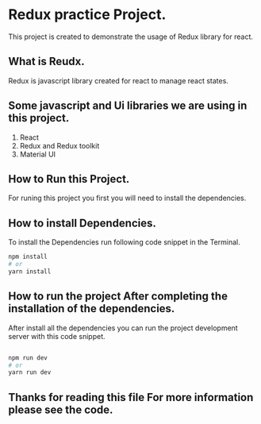 # Redux practice Project.

This project is created to demonstrate the usage of  Redux library for react.

## What is Reudx.

Redux is javascript library created for react to manage react states.

## Some javascript and Ui libraries we are using in this project.

1. React
2. Redux and Redux toolkit
3. Material UI


## How to Run this Project.

For runing this project you first you will need to install the dependencies.

## How to install Dependencies.

To install the Dependencies run following code snippet in the Terminal.

```bash
npm install
# or
yarn install
```
## How to run the project After completing the installation of the dependencies.

After install all the dependencies you can run the project development server with this code snippet.

```bash 

npm run dev
# or
yarn run dev
```

## Thanks for reading this file For more information please see the code.